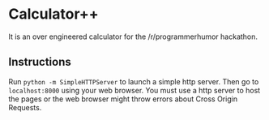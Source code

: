 # Calculator++
It is an over engineered calculator for the /r/programmerhumor hackathon.

## Instructions
Run ```python -m SimpleHTTPServer``` to launch a simple http server.
Then go to ```localhost:8000``` using your web browser.
You must use a http server to host the pages or the web browser might throw errors about Cross Origin Requests.